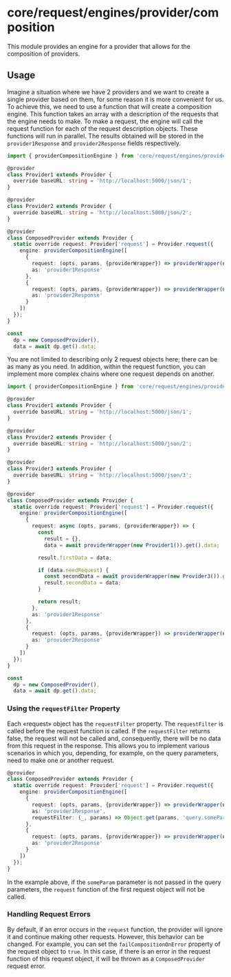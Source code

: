 # core/request/engines/provider/composition

This module provides an engine for a provider that allows for the composition of providers.

## Usage

Imagine a situation where we have 2 providers and we want to create a single provider based on them,
for some reason it is more convenient for us.
To achieve this, we need to use a function that will create a composition engine.
This function takes an array with a description of the requests that the engine needs to make.
To make a request, the engine will call the request function for each of the request description objects.
These functions will run in parallel.
The results obtained will be stored in the `provider1Response` and `provider2Response` fields respectively.

```typescript
import { providerCompositionEngine } from 'core/request/engines/provider';

@provider
class Provider1 extends Provider {
  override baseURL: string = 'http://localhost:5000/json/1';
}

@provider
class Provider2 extends Provider {
  override baseURL: string = 'http://localhost:5000/json/2';
}

@provider
class ComposedProvider extends Provider {
  static override request: Provider['request'] = Provider.request({
    engine: providerCompositionEngine([
      {
        request: (opts, params, {providerWrapper}) => providerWrapper(new Provider1()).get(),
        as: 'provider1Response'
      },
      {
        request: (opts, params, {providerWrapper}) => providerWrapper(new Provider2()).get(),
        as: 'provider2Response'
      }
    ])
  });
}

const
  dp = new ComposedProvider(),
  data = await dp.get().data;
```

You are not limited to describing only 2 request objects here; there can be as many as you need.
In addition, within the request function, you can implement more complex chains where one request depends on another.

```typescript
import { providerCompositionEngine } from 'core/request/engines/provider';

@provider
class Provider1 extends Provider {
  override baseURL: string = 'http://localhost:5000/json/1';
}

@provider
class Provider2 extends Provider {
  override baseURL: string = 'http://localhost:5000/json/2';
}

@provider
class Provider3 extends Provider {
  override baseURL: string = 'http://localhost:5000/json/3';
}

@provider
class ComposedProvider extends Provider {
  static override request: Provider['request'] = Provider.request({
    engine: providerCompositionEngine([
      {
        request: async (opts, params, {providerWrapper}) => {
          const
            result = {},
            data = await providerWrapper(new Provider1()).get().data;

          result.firstData = data;

          if (data.needRequest) {
            const secondData = await providerWrapper(new Provider3()).get().data;
            result.secondData = data;
          }

          return result;
        },
        as: 'provider1Response'
      },
      {
        request: (opts, params, {providerWrapper}) => providerWrapper(new Provider2()).get(),
        as: 'provider2Response'
      }
    ])
  });
}

const
  dp = new ComposedProvider(),
  data = await dp.get().data;
```

### Using the `requestFilter` Property

Each «request» object has the `requestFilter` property.
The `requestFilter` is called before the request function is called.
If the `requestFilter` returns false, the request will not be called and, consequently,
there will be no data from this request in the response.
This allows you to implement various scenarios in which you, depending,
for example, on the query parameters, need to make one or another request.

```typescript
@provider
class ComposedProvider extends Provider {
  static override request: Provider['request'] = Provider.request({
    engine: providerCompositionEngine([
      {
        request: (opts, params, {providerWrapper}) => providerWrapper(new Provider1()).get(),
        as: 'provider1Response',
        requestFilter: (_, params) => Object.get(params, 'query.someParam') != null
      },
      {
        request: (opts, params, {providerWrapper}) => providerWrapper(new Provider2()).get(),
        as: 'provider2Response'
      }
    ])
  });
}
```

In the example above, if the `someParam` parameter is not passed in the query parameters,
the `request` function of the first request object will not be called.

### Handling Request Errors

By default, if an error occurs in the `request` function, the provider will ignore it and continue making other requests.
However, this behavior can be changed. For example, you can set the `failCompositionOnError` property of the request object to `true`.
In this case, if there is an error in the request function of this request object,
it will be thrown as a `ComposedProvider` request error.
